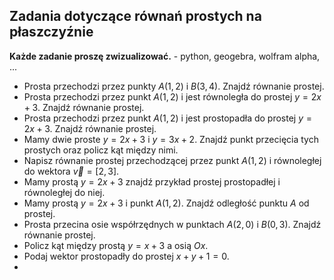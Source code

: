 ## Zadania dotyczące równań prostych na płaszczyźnie

**Każde zadanie proszę zwizualizować.** - python, geogebra, wolfram alpha, ...

* Prosta przechodzi przez punkty $A(1, 2)$ i $B(3, 4)$. Znajdź równanie prostej.
* Prosta przechodzi przez punkt $A(1, 2)$ i jest równoległa do prostej $y = 2x + 3$. Znajdź równanie prostej.
* Prosta przechodzi przez punkt $A(1, 2)$ i jest prostopadła do prostej $y = 2x + 3$. Znajdź równanie prostej.
* Mamy dwie proste $y = 2x + 3$ i $y = 3x + 2$. Znajdź punkt przecięcia tych prostych oraz policz kąt między nimi.
* Napisz równanie prostej przechodzącej przez punkt $A(1, 2)$ i równoległej do wektora $\vec{v} = [2, 3]$.
* Mamy prostą $y = 2x + 3$ znajdź przykład prostej prostopadłej i równoległej do niej.
* Mamy prostą $y = 2x + 3$ i punkt $A(1, 2)$. Znajdź odległość punktu $A$ od prostej.
* Prosta przecina osie współrzędnych w punktach $A(2, 0)$ i $B(0, 3)$. Znajdź równanie prostej.
* Policz kąt między prostą $y = x + 3$ a osią $Ox$.
* Podaj wektor prostopadły do prostej $x+y+1=0$.
* 
